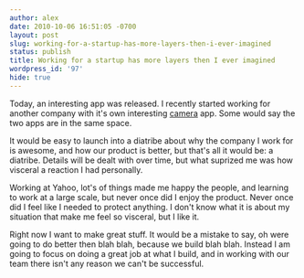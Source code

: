 ```yaml
---
author: alex
date: 2010-10-06 16:51:05 -0700
layout: post
slug: working-for-a-startup-has-more-layers-then-i-ever-imagined
status: publish
title: Working for a startup has more layers then I ever imagined
wordpress_id: '97'
hide: true
---
```


Today, an interesting app was released. I recently started working for
another company with it's own interesting [camera](http://picplz.com)
app. Some would say the two apps are in the same space.

It would be easy to launch into a diatribe about why the company I work
for is awesome, and how our product is better, but that's all it would
be: a diatribe. Details will be dealt with over time, but what suprized
me was how visceral a reaction I had personally.

Working at Yahoo, lot's of things made me happy the people, and learning
to work at a large scale, but never once did I enjoy the product. Never
once did I feel like I needed to protect anything. I don't know what it
is about my situation that make me feel so visceral, but I like it.

Right now I want to make great stuff. It would be a mistake to say, oh
were going to do better then blah blah, because we build blah blah.
Instead I am going to focus on doing a great job at what I build, and in
working with our team there isn't any reason we can't be successful.
